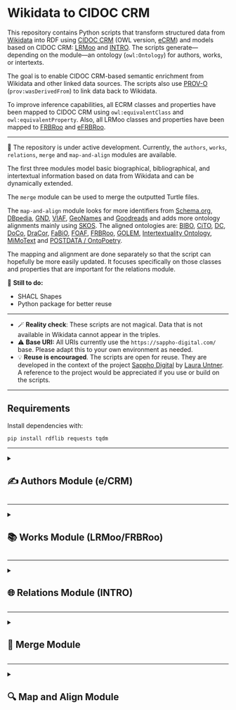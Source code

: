 # Wikidata to CIDOC CRM

This repository contains Python scripts that transform structured data from [Wikidata](https://www.wikidata.org/) into RDF using [CIDOC CRM](https://cidoc-crm.org/) (OWL version, [eCRM](https://erlangen-crm.org/docs/ecrm/current/)) and models based on CIDOC CRM: [LRMoo](https://repository.ifla.org/handle/20.500.14598/3677) and [INTRO](https://github.com/BOberreither/INTRO). The scripts generate—depending on the module—an ontology (`owl:Ontology`) for authors, works, or intertexts.

The goal is to enable CIDOC CRM-based semantic enrichment from Wikidata and other linked data sources. The scripts also use [PROV-O](https://www.w3.org/TR/prov-o/) (`prov:wasDerivedFrom`) to link data back to Wikidata.

To improve inference capabilities, all ECRM classes and properties have been mapped to CIDOC CRM using `owl:equivalentClass` and `owl:equivalentProperty`. Also, all LRMoo classes and properties have been mapped to [FRBRoo](https://www.iflastandards.info/fr/frbr/frbroo) and [eFRBRoo](https://erlangen-crm.org/efrbroo).

---

🚧 The repository is under active development. Currently, the `authors`, `works`, `relations`, `merge` and `map-and-align` modules are available. 

The first three modules model basic biographical, bibliographical, and intertextual information based on data from Wikidata and can be dynamically extended. 

The `merge` module can be used to merge the outputted Turtle files. 

The `map-and-align` module looks for more identifiers from [Schema.org](https://schema.org/), [DBpedia](https://www.dbpedia.org/), [GND](https://www.dnb.de/DE/Professionell/Standardisierung/GND/gnd_node.html), [VIAF](https://viaf.org/), [GeoNames](http://www.geonames.org/) and [Goodreads](https://www.goodreads.com/) and adds more ontology alignments mainly using [SKOS](http://www.w3.org/2004/02/skos/core#). The aligned ontologies are: [BIBO](http://purl.org/ontology/bibo/), [CiTO](http://purl.org/spar/cito/), [DC](http://purl.org/dc/terms/), [DoCo](http://purl.org/spar/doco/), [DraCor](http://dracor.org/ontology#), [FaBiO](http://purl.org/spar/fabio/), [FOAF](http://xmlns.com/foaf/0.1/), [FRBRoo](https://www.iflastandards.info/fr/frbr/frbroo), [GOLEM](https://ontology.golemlab.eu/), [Intertextuality Ontology](https://github.com/intertextor/intertextuality-ontology), [MiMoText](https://data.mimotext.uni-trier.de/wiki/Main_Page) and [POSTDATA / OntoPoetry](https://postdata.linhd.uned.es/results/ontopoetry-v2-0/). 

The mapping and alignment are done separately so that the script can hopefully be more easily updated. It focuses specifically on those classes and properties that are important for the relations module.

📌 **Still to do:**
- SHACL Shapes
- Python package for better reuse

---

- 🪄 **Reality check**: These scripts are not magical. Data that is not available in Wikidata cannot appear in the triples.
- ⚠️ **Base URI:** All URIs currently use the `https://sappho-digital.com/` base. Please adapt this to your own environment as needed.
- 💡 **Reuse is encouraged**. The scripts are open for reuse. They are developed in the context of the project [Sappho Digital](https://sappho-digital.com/) by [Laura Untner](https://orcid.org/0000-0002-9649-0870). A reference to the project would be appreciated if you use or build on the scripts.

---

## Requirements

Install dependencies with:

```
pip install rdflib requests tqdm
```

---

<details>
<summary><h2>✍️ Authors Module (e/CRM)</h2></summary>
  
The [authors.py](https://github.com/laurauntner/wikidata-to-cidoc-crm/blob/main/authors/authors.py) script reads a list of Wikidata QIDs for authors from a CSV file and creates RDF triples using CIDOC CRM (eCRM, mapped to CRM). It models:

- `E21_Person` with:
  - `E82_Actor_Appellation` (names, derived from labels)
  - `E42_Identifier` (Wikidata QIDs, derived from given QIDs)
  - `E67_Birth` and `E69_Death` events, linked to:
    - `E53_Place` (birth places, derived from `wdt:P19`, and death places, derived from `wdt:P20`)
    - `E52_Time-Span` (birth dates, derived from `wdt:P569`, and death dates, derived from `wdt:P570`)
  - `E55_Type` (genders, derived from `wdt:P21`)
  - `E36_Visual_Item` (visual representations) and `E38_Image` (image reference with Wikimedia `seeAlso`, derived from `wdt:P18`)

📎 A [visual documentation](https://github.com/laurauntner/wikidata-to-cidoc-crm/blob/main/authors/authors.png) of the authors data model is included in the `authors` folder.
    
<h3>Example Input</h3>

```csv
qid
Q469571
```

This is [Anna Louisa Karsch](https://www.wikidata.org/wiki/Q469571).

<h3>Example Output</h3>

Namespace declarations and mappings to CRM are applied but not shown in this exemplary output.

```turtle
<https://sappho-digital.com/person/Q469571> a ecrm:E21_Person ;
    rdfs:label "Anna Louisa Karsch"@en ;
    ecrm:P100i_died_in <https://sappho-digital.com/death/Q469571> ;
    ecrm:P131_is_identified_by <https://sappho-digital.com/appellation/Q469571> ;
    ecrm:P138i_has_representation <https://sappho-digital.com/visual_item/Q469571> ;
    ecrm:P1_is_identified_by <https://sappho-digital.com/identifier/Q469571> ;
    ecrm:P2_has_type <https://sappho-digital.com/gender/Q6581072> ;
    ecrm:P98i_was_born <https://sappho-digital.com/birth/Q469571> ;
    owl:sameAs <http://www.wikidata.org/entity/Q469571> .

<https://sappho-digital.com/appellation/Q469571> a ecrm:E82_Actor_Appellation ;
    rdfs:label "Anna Louisa Karsch"@en ;
    ecrm:P131i_identifies <https://sappho-digital.com/person/Q469571> ;
    prov:wasDerivedFrom <http://www.wikidata.org/entity/Q469571> .

<https://sappho-digital.com/identifier/Q469571> a ecrm:E42_Identifier ;
    rdfs:label "Q469571" ;
    ecrm:P1i_identifies <https://sappho-digital.com/person/Q469571> ;
    ecrm:P2_has_type <https://sappho-digital.com/id_type/wikidata> .

<https://sappho-digital.com/id_type/wikidata> a ecrm:E55_Type ;
    rdfs:label "Wikidata ID"@en ;
    ecrm:P2i_is_type_of <https://sappho-digital.com/identifier/Q469571> .

<https://sappho-digital.com/birth/Q469571> a ecrm:E67_Birth ;
    rdfs:label "Birth of Anna Louisa Karsch"@en ;
    ecrm:P4_has_time-span <https://sappho-digital.com/timespan/17221201> ;
    ecrm:P7_took_place_at <https://sappho-digital.com/place/Q659063> ;
    ecrm:P98_brought_into_life <https://sappho-digital.com/person/Q469571> ;
    prov:wasDerivedFrom <http://www.wikidata.org/entity/Q469571> .

<https://sappho-digital.com/death/Q469571> a ecrm:E69_Death ;
    rdfs:label "Death of Anna Louisa Karsch"@en ;
    ecrm:P100_was_death_of <https://sappho-digital.com/person/Q469571> ;
    ecrm:P4_has_time-span <https://sappho-digital.com/timespan/17911012> ;
    ecrm:P7_took_place_at <https://sappho-digital.com/place/Q64> ;
    prov:wasDerivedFrom <http://www.wikidata.org/entity/Q469571> .

<https://sappho-digital.com/place/Q64> a ecrm:E53_Place ;
    rdfs:label "Berlin"@en ;
    ecrm:P7i_witnessed <https://sappho-digital.com/birth/Q469571> ;
    owl:sameAs <http://www.wikidata.org/entity/Q64> .

<https://sappho-digital.com/place/Q659063> a ecrm:E53_Place ;
    rdfs:label "Gmina Skąpe"@en ;
    ecrm:P7i_witnessed <https://sappho-digital.com/death/Q469571> ;
    owl:sameAs <http://www.wikidata.org/entity/Q659063> .

<https://sappho-digital.com/timespan/17221201> a ecrm:E52_Time-Span ;
    rdfs:label "1722-12-01"^^xsd:date ;
    ecrm:P4i_is_time-span_of <https://sappho-digital.com/birth/Q469571> .

<https://sappho-digital.com/timespan/17911012> a ecrm:E52_Time-Span ;
    rdfs:label "1791-10-12"^^xsd:date ;
    ecrm:P4i_is_time-span_of <https://sappho-digital.com/death/Q469571> .

<https://sappho-digital.com/gender/Q6581072> a ecrm:E55_Type ;
    rdfs:label "female"@en ;
    ecrm:P2_has_type <https://sappho-digital.com/gender_type/wikidata> ;
    ecrm:P2i_is_type_of <https://sappho-digital.com/person/Q469571> ;
    owl:sameAs <http://www.wikidata.org/entity/Q6581072> .

<https://sappho-digital.com/gender_type/wikidata> a ecrm:E55_Type ;
    rdfs:label "Wikidata Gender"@en ;
    ecrm:P2i_is_type_of <https://sappho-digital.com/gender/Q6581072> .

<https://sappho-digital.com/image/Q469571> a ecrm:E38_Image ;
    ecrm:P65_shows_visual_item <https://sappho-digital.com/visual_item/Q469571> ;
    rdfs:seeAlso <http://commons.wikimedia.org/wiki/Special:FilePath/Karschin%20bild.JPG> ;
    prov:wasDerivedFrom <http://www.wikidata.org/entity/Q469571> .

<https://sappho-digital.com/visual_item/Q469571> a ecrm:E36_Visual_Item ;
    rdfs:label "Visual representation of Anna Louisa Karsch"@en ;
    ecrm:P138_represents <https://sappho-digital.com/person/Q469571> ;
    ecrm:P65i_is_shown_by <https://sappho-digital.com/image/Q469571> .
```
</details>

---

<details>
<summary><h2>📚 Works Module (LRMoo/FRBRoo)</h2></summary>

The [works.py](https://github.com/laurauntner/wikidata-to-cidoc-crm/blob/main/works/works.py) script reads a list of Wikidata QIDs for works from a CSV file and creates RDF triples using CIDOC CRM (eCRM, mapped to CRM) and LRMoo (mapped to FRBRoo). It models:

- `F1_Work` (abstract works) and `F27_Work_Creation` with:
  - `E21_Person` (authors, derived from `wdt:P50`, see authors module)
- `F2_Expression` (realizations of abstract works) and `F28_Expression_Creation` with:
  - `E52_Time-Span` (creation years, derived from `wdt:P571` or `wdt:P2754`)
  - `E35_Title` and `E62_String` (titles, derived from `wdt:P1476` or labels)
  - `E42_Identifier` (Wikidata QIDs, derived from given QIDs)
  - `E55_Type` (genres, derived from `wdt:P136`)
  - `E73_Information_Object` (digital surrogates, derived from `wdt:P953`)
- `F3_Manifestation` (publications of expressions) and `F30_Manifestation_Creation` with:
  - `E21_Person` (editors, derived from `wdt:P98`) with `E82_Actor_Appellation` (names, derived from labels)
  - `E35_Title` and `E62_String` (titles, only different if the text is part of another text (`wdt:P1433` or `wdt:P361`))
  - `E40_Legal_Body` (publishers, derived from `wdt:P123`)
  - `E52_Time-Span` (publication years, derived from `wdt:P577`)
  - `E53_Place` (publication places, derived from `wdt:P291`)
- `F5_Item` (specific copies of manifestations) and `F32_Item_Production_Event`

Translators are not modeled per default, but the data model can, of course, be extended or adapted accordingly.

📎 A [visual documentation](https://github.com/laurauntner/wikidata-to-cidoc-crm/blob/main/works/works.png) of the works data model is included in the `works` folder.

<h3>Example Input</h3>

```csv
qid
Q1242002
```

(This is the tragedy [Sappho](https://www.wikidata.org/wiki/Q469571) written by Franz Grillparzer.)

<h3>Example Output</h3>

Namespace declarations and mappings to CRM and FRBRoo are applied but not shown in this exemplary output.

```turtle
<https://sappho-digital.com/work_creation/Q1242002> a lrmoo:F27_Work_Creation ;
    rdfs:label "Work creation of Sappho"@en ;
    ecrm:P14_carried_out_by <https://sappho-digital.com/person/Q154438> ;
    lrmoo:R16_created <https://sappho-digital.com/work/Q1242002> ;
    prov:wasDerivedFrom <http://www.wikidata.org/entity/Q1242002> .

<https://sappho-digital.com/work/Q1242002> a lrmoo:F1_Work ;
    rdfs:label "Work of Sappho"@en ;
    ecrm:P14_carried_out_by <https://sappho-digital.com/person/Q154438> ;
    lrmoo:R16i_was_created_by <https://sappho-digital.com/work_creation/Q1242002> ;
    lrmoo:R19i_was_realised_through <https://sappho-digital.com/expression_creation/Q1242002> ;
    lrmoo:R3_is_realised_in <https://sappho-digital.com/expression/Q1242002> .

<https://sappho-digital.com/person/Q154438> a ecrm:E21_Person ;
    rdfs:label "Franz Grillparzer" ;
    ecrm:P14i_performed <https://sappho-digital.com/manifestation_creation/Q1242002>,
        <https://sappho-digital.com/work/Q1242002>,
        <https://sappho-digital.com/work_creation/Q1242002> ;
    owl:sameAs <http://www.wikidata.org/entity/Q154438> .

<https://sappho-digital.com/expression_creation/Q1242002> a lrmoo:F28_Expression_Creation ;
    rdfs:label "Expression creation of Sappho"@en ;
    ecrm:P14_carried_out_by <https://sappho-digital.com/person/Q154438> ;
    ecrm:P4_has_time-span <https://sappho-digital.com/timespan/1817> ;
    lrmoo:R17_created <https://sappho-digital.com/expression/Q1242002> ;
    lrmoo:R19_created_a_realisation_of <https://sappho-digital.com/work/Q1242002> ;
    prov:wasDerivedFrom <http://www.wikidata.org/entity/Q1242002> .

<https://sappho-digital.com/timespan/1817> a ecrm:E52_Time-Span ;
    rdfs:label "1817"^^xsd:gYear ;
    ecrm:P4i_is_time-span_of <https://sappho-digital.com/expression_creation/Q1242002> .

<https://sappho-digital.com/expression/Q1242002> a lrmoo:F2_Expression ;
    rdfs:label "Expression of Sappho"@en ;
    ecrm:P102_has_title <https://sappho-digital.com/title/expression/Q1242002> ;
    ecrm:P138i_has_representation <https://sappho-digital.com/digital/Q1242002> ;
    ecrm:P1_is_identified_by <https://sappho-digital.com/identifier/Q1242002> ;
    ecrm:P2_has_type <https://sappho-digital.com/genre/Q80930> ;
    lrmoo:R17i_was_created_by <https://sappho-digital.com/expression_creation/Q1242002> ;
    lrmoo:R3i_realises <https://sappho-digital.com/work/Q1242002> ;
    lrmoo:R4i_is_embodied_in <https://sappho-digital.com/manifestation/Q1242002> ;
    owl:sameAs <http://www.wikidata.org/entity/Q1242002> ;
    prov:wasDerivedFrom <http://www.wikidata.org/entity/Q1242002> .

<https://sappho-digital.com/title/expression/Q1242002> a ecrm:E35_Title ;
    ecrm:P102i_is_title_of <https://sappho-digital.com/expression/Q1242002> ;
    ecrm:P190_has_symbolic_content <https://sappho-digital.com/title_string/expression/Q1242002> .

<https://sappho-digital.com/title_string/expression/Q1242002> a ecrm:E62_String ;
    rdfs:label "Sappho"@de ;
    ecrm:P190i_is_content_of <https://sappho-digital.com/title/expression/Q1242002> .

<https://sappho-digital.com/identifier/Q1242002> a ecrm:E42_Identifier ;
    rdfs:label "Q1242002" ;
    ecrm:P1i_identifies <https://sappho-digital.com/expression/Q1242002> ;
    ecrm:P2_has_type <https://sappho-digital.com/id_type/wikidata> .

<https://sappho-digital.com/id_type/wikidata> a ecrm:E55_Type ;
    rdfs:label "Wikidata ID"@en ;
    ecrm:P2_is_type_of <https://sappho-digital.com/identifier/Q1242002> ;
    owl:sameAs <http://www.wikidata.org/wiki/Q43649390> .

<https://sappho-digital.com/genre/Q80930> a ecrm:E55_Type ;
    rdfs:label "tragedy"@en ;
    ecrm:P2_has_type <https://sappho-digital.com/genre_type/wikidata> ;
    ecrm:P2_is_type_of <https://sappho-digital.com/expression/Q1242002> ;
    owl:sameAs <http://www.wikidata.org/entity/Q80930> .

<https://sappho-digital.com/genre_type/wikidata> a ecrm:E55_Type ;
    rdfs:label "Wikidata Genre"@en ;
    ecrm:P2_is_type_of <https://sappho-digital.com/genre/Q80930> .

<https://sappho-digital.com/digital/Q1242002> a ecrm:E73_Information_Object ;
    rdfs:label "Digital copy of Sappho"@en ;
    ecrm:P138_represents <https://sappho-digital.com/expression/Q1242002> ;
    rdfs:seeAlso <http://www.zeno.org/nid/20004898184> .

<https://sappho-digital.com/manifestation_creation/Q1242002> a lrmoo:F30_Manifestation_Creation ;
    rdfs:label "Manifestation creation of Sappho"@en ;
    ecrm:P14_carried_out_by <https://sappho-digital.com/person/Q154438>,
        <https://sappho-digital.com/publisher/Q133849481> ;
    ecrm:P4_has_time-span <https://sappho-digital.com/timespan/1819> ;
    ecrm:P7_took_place_at <https://sappho-digital.com/place/Q1741> ;
    lrmoo:R24_created <https://sappho-digital.com/manifestation/Q1242002> ;
    prov:wasDerivedFrom <http://www.wikidata.org/entity/Q1242002> .

<https://sappho-digital.com/publisher/Q133849481> a ecrm:E40_Legal_Body ;
    rdfs:label "Wallishausser’sche Buchhandlung"@en ;
    ecrm:P14i_performed <https://sappho-digital.com/manifestation_creation/Q1242002> ;
    owl:sameAs <http://www.wikidata.org/entity/Q133849481> .

<https://sappho-digital.com/timespan/1819> a ecrm:E52_Time-Span ;
    rdfs:label "1819"^^xsd:gYear ;
    ecrm:P4_is_time-span_of <https://sappho-digital.com/manifestation_creation/Q1242002> .

<https://sappho-digital.com/place/Q1741> a ecrm:E53_Place ;
    rdfs:label "Vienna"@en ;
    ecrm:P7i_witnessed <https://sappho-digital.com/manifestation_creation/Q1242002> ;
    owl:sameAs <http://www.wikidata.org/entity/Q1741> .

<https://sappho-digital.com/manifestation/Q1242002> a lrmoo:F3_Manifestation ;
    rdfs:label "Manifestation of Sappho"@en ;
    ecrm:P102_has_title <https://sappho-digital.com/title/manifestation/Q1242002> ;
    lrmoo:R24i_was_created_through <https://sappho-digital.com/manifestation_creation/Q1242002> ;
    lrmoo:R27i_was_materialized_by <https://sappho-digital.com/item_production/Q1242002> ;
    lrmoo:R4_embodies <https://sappho-digital.com/expression/Q1242002> ;
    lrmoo:R7i_is_exemplified_by <https://sappho-digital.com/item/Q1242002> .

<https://sappho-digital.com/title/manifestation/Q1242002> a ecrm:E35_Title ;
    ecrm:P102i_is_title_of <https://sappho-digital.com/manifestation/Q1242002> ;
    ecrm:P190_has_symbolic_content <https://sappho-digital.com/title_string/manifestation/Q1242002> .

<https://sappho-digital.com/title_string/manifestation/Q1242002> a ecrm:E62_String ;
    rdfs:label "Sappho"@de ;
    ecrm:P190i_is_content_of <https://sappho-digital.com/title/manifestation/Q1242002> .

<https://sappho-digital.com/item_production/Q1242002> a lrmoo:F32_Item_Production_Event ;
    rdfs:label "Item production event of Sappho"@en ;
    lrmoo:R27_materialized <https://sappho-digital.com/manifestation/Q1242002> ;
    lrmoo:R28_produced <https://sappho-digital.com/item/Q1242002> .

<https://sappho-digital.com/item/Q1242002> a lrmoo:F5_Item ;
    rdfs:label "Item of Sappho"@en ;
    lrmoo:R28i_was_produced_by <https://sappho-digital.com/item_production/Q1242002> ;
    lrmoo:R7_exemplifies <https://sappho-digital.com/manifestation/Q1242002> .
```
</details>

---

<details>

<summary><h2>🌐 Relations Module (INTRO)</h2></summary>

The [relations.py](https://github.com/laurauntner/wikidata-to-cidoc-crm/blob/main/relations/relations.py) script reads a list of Wikidata QIDs for works from a CSV file and creates RDF triples using INTRO, CIDOC CRM (eCRM, mapped to CRM) and LRMoo (mapped to FRBRoo). It models:

- Literary works (`F2_Expression`, see works module)
  - linked to the Wikidata item via `owl:sameAs`
- Intertextual relations (`INT31_IntertextualRelation`) between expressions
  - with `INT_Interpretation` instances linked to the Wikidata items of the expressions via `prov:wasDerivedFrom`
  - derived from actualizations, citations and optionally `wdt:P4969`, `wdt:P2512` and `wdt:P921`
- References (`INT18_Reference`) for …
  - persons: `E21_Person` with `E42_Identifier`, derived from `wdt:P180`, `wdt:P921` and `wdt:P9527` for `wdt:Q5`
  - places: `E53_Place` with `E42_Identifier`, derived from the same properties for `wdt:Q2221906`
  - expressions: derived from `wdt:P361` and `wdt:P1299` for given QIDs
  - with actualizations (`INT2_ActualizationOfFeature`) of these references in specific expressions
    - with `INT_Interpretation` linked to the Wikidata items of the expressions via `prov:wasDerivedFrom`
- Citations via `INT21_TextPassage` instances
  - linked to the expressions
  - derived from `wdt:P2860` and `wdt:P6166` for given QIDs
  - linked to the citing Wikidata item via `prov:wasDerivedFrom`
- Characters (`INT_Character`)
  - linked to the Wikidata item via `owl:sameAs` and identified by `E42_Identifier`
  - derived from `wdt:P674` or `wdt:P180`, `wdt:P921` and `wdt:P527` if the item is `wdt:Q95074`, `wdt:Q3658341`, `wdt:Q15632617`, `wdt:Q97498056`, `wdt:Q122192387` or `wdt:Q115537581`
  - optionally linked to a real Person (`E21_Person`)
  - always with actualizations (`INT2_ActualizationOfFeature`) of these characters in specific expressions
    - with `INT_Interpretation` linked to the Wikidata items of the expressions via `prov:wasDerivedFrom`
- Motifs, Plots and Topics
  - all linked to Wikidata items via `owl:sameAs` and identified by `E42_Identifier`
  - `INT_Motif`: derived from `wdt:P180` and `wdt:P9527` for `wdt:Q1229071`, `wdt:Q68614425` or `wdt:Q1697305`, otherwise the item has to be linked via `wdt:P6962`
  - `INT_Plot`: derived from `wdt:P180`, `wdt:P527` and `wdt:P921` for `wdt:Q42109240`
  - `INT_Topic`: derived from `wdt:P921`, `wdt:P180` and `wdt:P527` for `wdt:Q26256810`
  - with `INT2_ActualizationOfFeature` instances for specific expressions
    - with interpretations (`INT_Interpretation`) linked to the Wikidata items of the expressions via `prov:wasDerivedFrom`

The current data model focuses exclusively on textual works, but—based on INTRO—it could be extended to cover intermedial and interpictorial aspects as well. It also only models intertextual relationships among the texts listed in the CSV file, i.e. it assumes you’re seeking intertexts of known works rather than exploring every possible intertext. 
Please also note that all searches are strictly one-way: Work → Phenomenon. 

📎 A [visual documentation](https://github.com/laurauntner/wikidata-to-cidoc-crm/blob/main/relations/relations.png) of the relations data model is included in the `relations` folder.

<h3>Example Input</h3>

```turtle
qids
Q1242002 # Franz Grillparzer’s "Sappho"
Q119292643 # Therese Rak’s "Sappho"
Q19179765 # Amalie von Imhoff’s "Die Schwestern von Lesbos"
Q120199245 # Adolph von Schaden’s "Die moderne Sappho"
```

<h3>Example Output</h3>

Namespace declarations and mappings to CRM and FRBRoo are applied but not shown in this exemplary output.

Please also note that the output is currently sparse because the relevant data in Wikidata is simply too limited. The script also remains fairly slow and should be tested (and possibly optimized) on larger data sets.

Further, it’s highly recommended to manually refine the generated triples afterward: INTRO provides very detailed means for recording literary-scholarly analyses as Linked Data, whereas this module captures only the basics.

```turtle
# Expressions

<https://sappho-digital.com/expression/Q1242002> a lrmoo:F2_Expression ;
    rdfs:label "Expression of Sappho"@en ;
    ecrm:P67i_is_referred_to_by <https://sappho-digital.com/actualization/work_ref/Q1242002_Q119292643> ;
    owl:sameAs <http://www.wikidata.org/entity/Q1242002> ;
    intro:R18_showsActualization <https://sappho-digital.com/actualization/character/Q17892_Q1242002>,
        <https://sappho-digital.com/actualization/motif/Q165_Q1242002>,
        <https://sappho-digital.com/actualization/person_ref/Q17892_Q1242002>,
        <https://sappho-digital.com/actualization/place_ref/Q128087_Q1242002>,
        <https://sappho-digital.com/actualization/plot/Q134285870_Q1242002>,
        <https://sappho-digital.com/actualization/topic/Q10737_Q1242002> ;
    intro:R30_hasTextPassage <https://sappho-digital.com/textpassage/Q1242002_Q119292643> .

<https://sappho-digital.com/expression/Q119292643> a lrmoo:F2_Expression ;
    rdfs:label "Expression of Sappho. Eine Novelle"@en ;
    owl:sameAs <http://www.wikidata.org/entity/Q119292643> ;
    intro:R18_showsActualization <https://sappho-digital.com/actualization/motif/Q165_Q119292643>,
        <https://sappho-digital.com/actualization/person_ref/Q17892_Q119292643>,
        <https://sappho-digital.com/actualization/plot/Q134285870_Q119292643>,
        <https://sappho-digital.com/actualization/topic/Q10737_Q119292643>,
        <https://sappho-digital.com/actualization/work_ref/Q1242002_Q119292643> ;
    intro:R30_hasTextPassage <https://sappho-digital.com/textpassage/Q119292643_Q1242002> .

<https://sappho-digital.com/expression/Q19179765> a lrmoo:F2_Expression ;
    rdfs:label "Expression of Die Schwestern von Lesbos"@en ;
    owl:sameAs <http://www.wikidata.org/entity/Q19179765> ;
    intro:R18_showsActualization <https://sappho-digital.com/actualization/place_ref/Q128087_Q19179765> .

<https://sappho-digital.com/expression/Q120199245> a lrmoo:F2_Expression ;
    rdfs:label "Expression of Die moderne Sappho"@en ;
    owl:sameAs <http://www.wikidata.org/entity/Q120199245> ;
    intro:R18_showsActualization <https://sappho-digital.com/actualization/character/Q17892_Q120199245> .

# Intertextual Relations

<https://sappho-digital.com/relation/Q120199245_Q1242002> a intro:INT31_IntertextualRelation ;
    rdfs:label "Intertextual relation between Die moderne Sappho and Sappho"@en ;
    intro:R21i_isIdentifiedBy <https://sappho-digital.com/actualization/interpretation/Q120199245_Q1242002> ;
    intro:R22i_relationIsBasedOnSimilarity <https://sappho-digital.com/feature/character/Q17892> ;
    intro:R24_hasRelatedEntity <https://sappho-digital.com/actualization/character/Q17892_Q120199245>,
        <https://sappho-digital.com/actualization/character/Q17892_Q1242002> .

<https://sappho-digital.com/feature/interpretation/Q120199245_Q1242002> a intro:INT_Interpretation ;
    rdfs:label "Interpretation of intertextual relation between Die moderne Sappho and Sappho"@en ;
    intro:R17i_featureIsActualizedIn <https://sappho-digital.com/actualization/interpretation/Q120199245_Q1242002> .

<https://sappho-digital.com/actualization/interpretation/Q120199245_Q1242002> a intro:INT2_ActualizationOfFeature ;
    rdfs:label "Interpretation of intertextual relation between Die moderne Sappho and Sappho"@en ;
    prov:wasDerivedFrom <http://www.wikidata.org/entity/Q120199245>,
        <http://www.wikidata.org/entity/Q1242002> ;
    intro:R17_actualizesFeature <https://sappho-digital.com/feature/interpretation/Q120199245_Q1242002> ;
    intro:R21_identifies <https://sappho-digital.com/relation/Q120199245_Q1242002> .

<https://sappho-digital.com/relation/Q1242002_Q19179765> a intro:INT31_IntertextualRelation ;
    rdfs:label "Intertextual relation between Sappho and Die Schwestern von Lesbos"@en ;
    intro:R21i_isIdentifiedBy <https://sappho-digital.com/actualization/interpretation/Q1242002_Q19179765> ;
    intro:R22i_relationIsBasedOnSimilarity <https://sappho-digital.com/feature/place_ref/Q128087> ;
    intro:R24_hasRelatedEntity <https://sappho-digital.com/actualization/place_ref/Q128087_Q1242002>,
        <https://sappho-digital.com/actualization/place_ref/Q128087_Q19179765> .

<https://sappho-digital.com/feature/interpretation/Q1242002_Q19179765> a intro:INT_Interpretation ;
    rdfs:label "Interpretation of intertextual relation between Sappho and Die Schwestern von Lesbos"@en ;
    intro:R17i_featureIsActualizedIn <https://sappho-digital.com/actualization/interpretation/Q1242002_Q19179765> .

<https://sappho-digital.com/actualization/interpretation/Q1242002_Q19179765> a intro:INT2_ActualizationOfFeature ;
    rdfs:label "Interpretation of intertextual relation between Sappho and Die Schwestern von Lesbos"@en ;
    prov:wasDerivedFrom <http://www.wikidata.org/entity/Q1242002>,
        <http://www.wikidata.org/entity/Q19179765> ;
    intro:R17_actualizesFeature <https://sappho-digital.com/feature/interpretation/Q1242002_Q19179765> ;
    intro:R21_identifies <https://sappho-digital.com/relation/Q1242002_Q19179765> .

<https://sappho-digital.com/relation/Q119292643_Q1242002> a intro:INT31_IntertextualRelation ;
    rdfs:label "Intertextual relation between Sappho and Sappho. Eine Novelle"@en ;
    intro:R21i_isIdentifiedBy <https://sappho-digital.com/actualization/interpretation/Q119292643_Q1242002> ;
    intro:R22i_relationIsBasedOnSimilarity <https://sappho-digital.com/feature/motif/Q165>,
        <https://sappho-digital.com/feature/person_ref/Q17892>,
        <https://sappho-digital.com/feature/plot/Q134285870>,
        <https://sappho-digital.com/feature/topic/Q10737>,
        <https://sappho-digital.com/feature/work_ref/Q1242002> ;
    intro:R24_hasRelatedEntity <https://sappho-digital.com/actualization/motif/Q165_Q119292643>,
        <https://sappho-digital.com/actualization/motif/Q165_Q1242002>,
        <https://sappho-digital.com/actualization/person_ref/Q17892_Q119292643>,
        <https://sappho-digital.com/actualization/person_ref/Q17892_Q1242002>,
        <https://sappho-digital.com/actualization/plot/Q134285870_Q119292643>,
        <https://sappho-digital.com/actualization/plot/Q134285870_Q1242002>,
        <https://sappho-digital.com/actualization/topic/Q10737_Q119292643>,
        <https://sappho-digital.com/actualization/topic/Q10737_Q1242002>,
        <https://sappho-digital.com/actualization/work_ref/Q1242002_Q119292643>,
        <https://sappho-digital.com/textpassage/Q119292643_Q1242002>,
        <https://sappho-digital.com/textpassage/Q1242002_Q119292643> .

<https://sappho-digital.com/feature/interpretation/Q119292643_Q1242002> a intro:INT_Interpretation ;
    rdfs:label "Interpretation of intertextual relation between Sappho and Sappho. Eine Novelle"@en ;
    intro:R17i_featureIsActualizedIn <https://sappho-digital.com/actualization/interpretation/Q119292643_Q1242002> .

<https://sappho-digital.com/actualization/interpretation/Q119292643_Q1242002> a intro:INT2_ActualizationOfFeature ;
    rdfs:label "Interpretation of intertextual relation between Sappho and Sappho. Eine Novelle"@en ;
    prov:wasDerivedFrom <http://www.wikidata.org/entity/Q119292643>,
        <http://www.wikidata.org/entity/Q1242002> ;
    intro:R17_actualizesFeature <https://sappho-digital.com/feature/interpretation/Q119292643_Q1242002> ;
    intro:R21_identifies <https://sappho-digital.com/relation/Q119292643_Q1242002> .

# Features & Actualizations

# Person References

<https://sappho-digital.com/feature/person_ref/Q17892> a intro:INT18_Reference ;
    rdfs:label "Reference to Sappho (person)"@en ;
    intro:R17i_featureIsActualizedIn <https://sappho-digital.com/actualization/person_ref/Q17892_Q119292643>,
        <https://sappho-digital.com/actualization/person_ref/Q17892_Q1242002> ;
    intro:R22_providesSimilarityForRelation <https://sappho-digital.com/relation/Q119292643_Q1242002> .

<https://sappho-digital.com/person/Q17892> a ecrm:E21_Person ;
    rdfs:label "Sappho"@en ;
    ecrm:P1_is_identified_by <https://sappho-digital.com/identifier/Q17892> ;
    ecrm:P67i_is_referred_to_by <https://sappho-digital.com/actualization/character/Q17892_Q120199245>,
        <https://sappho-digital.com/actualization/character/Q17892_Q1242002>,
        <https://sappho-digital.com/actualization/person_ref/Q17892_Q119292643>,
        <https://sappho-digital.com/actualization/person_ref/Q17892_Q1242002> ;
    owl:sameAs <http://www.wikidata.org/entity/Q17892> .

<https://sappho-digital.com/identifier/Q17892> a ecrm:E42_Identifier ;
    rdfs:label "Q17892"@en ;
    ecrm:P1i_identifies <https://sappho-digital.com/feature/character/Q17892>,
        <https://sappho-digital.com/person/Q17892> ;
    ecrm:P2_has_type <https://sappho-digital.com/id_type/wikidata> ;
    prov:wasDerivedFrom <http://www.wikidata.org/entity/Q17892> .

<https://sappho-digital.com/actualization/person_ref/Q17892_Q119292643> a intro:INT2_ActualizationOfFeature ;
    rdfs:label "Sappho in Sappho. Eine Novelle"@en ;
    ecrm:P67_refers_to <https://sappho-digital.com/person/Q17892> ;
    intro:R17_actualizesFeature <https://sappho-digital.com/feature/person_ref/Q17892> ;
    intro:R18i_actualizationFoundOn <https://sappho-digital.com/expression/Q119292643> ;
    intro:R21i_isIdentifiedBy <https://sappho-digital.com/actualization/interpretation/Q17892_Q119292643> ;
    intro:R24i_isRelatedEntity <https://sappho-digital.com/relation/Q119292643_Q1242002> .

<https://sappho-digital.com/feature/interpretation/Q17892_Q119292643> a intro:INT_Interpretation ;
    rdfs:label "Interpretation of Sappho in Sappho. Eine Novelle"@en ;
    intro:R17i_featureIsActualizedIn <https://sappho-digital.com/actualization/interpretation/Q17892_Q119292643> .

<https://sappho-digital.com/actualization/interpretation/Q17892_Q119292643> a intro:INT2_ActualizationOfFeature ;
    rdfs:label "Interpretation of Sappho in Sappho. Eine Novelle"@en ;
    prov:wasDerivedFrom <http://www.wikidata.org/entity/Q119292643> ;
    intro:R17_actualizesFeature <https://sappho-digital.com/feature/interpretation/Q17892_Q119292643> ;
    intro:R21_identifies <https://sappho-digital.com/actualization/person_ref/Q17892_Q119292643> .

<https://sappho-digital.com/actualization/person_ref/Q17892_Q1242002> a intro:INT2_ActualizationOfFeature ;
    rdfs:label "Sappho in Sappho"@en ;
    ecrm:P67_refers_to <https://sappho-digital.com/person/Q17892> ;
    intro:R17_actualizesFeature <https://sappho-digital.com/feature/person_ref/Q17892> ;
    intro:R18i_actualizationFoundOn <https://sappho-digital.com/expression/Q1242002> ;
    intro:R21i_isIdentifiedBy <https://sappho-digital.com/actualization/interpretation/Q17892_Q1242002> ;
    intro:R24i_isRelatedEntity <https://sappho-digital.com/relation/Q119292643_Q1242002> .

<https://sappho-digital.com/feature/interpretation/Q17892_Q1242002> a intro:INT_Interpretation ;
    rdfs:label "Interpretation of Sappho in Sappho"@en ;
    intro:R17i_featureIsActualizedIn <https://sappho-digital.com/actualization/interpretation/Q17892_Q1242002> .

<https://sappho-digital.com/actualization/interpretation/Q17892_Q1242002> a intro:INT2_ActualizationOfFeature ;
    rdfs:label "Interpretation of Sappho in Sappho"@en ;
    prov:wasDerivedFrom <http://www.wikidata.org/entity/Q1242002> ;
    intro:R17_actualizesFeature <https://sappho-digital.com/feature/interpretation/Q17892_Q1242002> ;
    intro:R21_identifies <https://sappho-digital.com/actualization/character/Q17892_Q1242002>,
        <https://sappho-digital.com/actualization/person_ref/Q17892_Q1242002> .

# Place References

<https://sappho-digital.com/feature/place_ref/Q128087> a intro:INT18_Reference ;
    rdfs:label "Reference to Lesbos (place)"@en ;
    intro:R17i_featureIsActualizedIn <https://sappho-digital.com/actualization/place_ref/Q128087_Q1242002>,
        <https://sappho-digital.com/actualization/place_ref/Q128087_Q19179765> ;
    intro:R22_providesSimilarityForRelation <https://sappho-digital.com/relation/Q1242002_Q19179765> .

<https://sappho-digital.com/place/Q128087> a ecrm:E53_Place ;
    rdfs:label "Lesbos"@en ;
    ecrm:P1_is_identified_by <https://sappho-digital.com/identifier/Q128087> ;
    ecrm:P67i_is_referred_to_by <https://sappho-digital.com/actualization/place_ref/Q128087_Q1242002>,
        <https://sappho-digital.com/actualization/place_ref/Q128087_Q19179765> ;
    owl:sameAs <http://www.wikidata.org/entity/Q128087> .

<https://sappho-digital.com/identifier/Q128087> a ecrm:E42_Identifier ;
    rdfs:label "Q128087"@en ;
    ecrm:P1i_identifies <https://sappho-digital.com/place/Q128087> ;
    ecrm:P2_has_type <https://sappho-digital.com/id_type/wikidata> ;
    prov:wasDerivedFrom <http://www.wikidata.org/entity/Q128087> .

<https://sappho-digital.com/actualization/place_ref/Q128087_Q1242002> a intro:INT2_ActualizationOfFeature ;
    rdfs:label "Lesbos in Sappho"@en ;
    ecrm:P67_refers_to <https://sappho-digital.com/place/Q128087> ;
    intro:R17_actualizesFeature <https://sappho-digital.com/feature/place_ref/Q128087> ;
    intro:R18i_actualizationFoundOn <https://sappho-digital.com/expression/Q1242002> ;
    intro:R21i_isIdentifiedBy <https://sappho-digital.com/actualization/interpretation/Q128087_Q1242002> ;
    intro:R24i_isRelatedEntity <https://sappho-digital.com/relation/Q1242002_Q19179765> .

<https://sappho-digital.com/feature/interpretation/Q128087_Q1242002> a intro:INT_Interpretation ;
    rdfs:label "Interpretation of Lesbos in Sappho"@en ;
    intro:R17i_featureIsActualizedIn <https://sappho-digital.com/actualization/interpretation/Q128087_Q1242002> .

<https://sappho-digital.com/actualization/interpretation/Q128087_Q1242002> a intro:INT2_ActualizationOfFeature ;
    rdfs:label "Interpretation of Lesbos in Sappho"@en ;
    prov:wasDerivedFrom <http://www.wikidata.org/entity/Q1242002> ;
    intro:R17_actualizesFeature <https://sappho-digital.com/feature/interpretation/Q128087_Q1242002> ;
    intro:R21_identifies <https://sappho-digital.com/actualization/place_ref/Q128087_Q1242002> .

<https://sappho-digital.com/actualization/place_ref/Q128087_Q19179765> a intro:INT2_ActualizationOfFeature ;
    rdfs:label "Lesbos in Die Schwestern von Lesbos"@en ;
    ecrm:P67_refers_to <https://sappho-digital.com/place/Q128087> ;
    intro:R17_actualizesFeature <https://sappho-digital.com/feature/place_ref/Q128087> ;
    intro:R18i_actualizationFoundOn <https://sappho-digital.com/expression/Q19179765> ;
    intro:R21i_isIdentifiedBy <https://sappho-digital.com/actualization/interpretation/Q128087_Q19179765> ;
    intro:R24i_isRelatedEntity <https://sappho-digital.com/relation/Q1242002_Q19179765> .

<https://sappho-digital.com/feature/interpretation/Q128087_Q19179765> a intro:INT_Interpretation ;
    rdfs:label "Interpretation of Lesbos in Die Schwestern von Lesbos"@en ;
    intro:R17i_featureIsActualizedIn <https://sappho-digital.com/actualization/interpretation/Q128087_Q19179765> .

<https://sappho-digital.com/actualization/interpretation/Q128087_Q19179765> a intro:INT2_ActualizationOfFeature ;
    rdfs:label "Interpretation of Lesbos in Die Schwestern von Lesbos"@en ;
    prov:wasDerivedFrom <http://www.wikidata.org/entity/Q19179765> ;
    intro:R17_actualizesFeature <https://sappho-digital.com/feature/interpretation/Q128087_Q19179765> ;
    intro:R21_identifies <https://sappho-digital.com/actualization/place_ref/Q128087_Q19179765> .

# Expression References

<https://sappho-digital.com/feature/work_ref/Q1242002> a intro:INT18_Reference ;
    rdfs:label "Reference to Sappho (expression)"@en ;
    intro:R17i_featureIsActualizedIn <https://sappho-digital.com/actualization/work_ref/Q1242002_Q119292643> ;
    intro:R22_providesSimilarityForRelation <https://sappho-digital.com/relation/Q119292643_Q1242002> .

<https://sappho-digital.com/actualization/work_ref/Q1242002_Q119292643> a intro:INT2_ActualizationOfFeature ;
    rdfs:label "Reference to Sappho in Sappho. Eine Novelle"@en ;
    ecrm:P67_refers_to <https://sappho-digital.com/expression/Q1242002> ;
    intro:R17_actualizesFeature <https://sappho-digital.com/feature/work_ref/Q1242002> ;
    intro:R18i_actualizationFoundOn <https://sappho-digital.com/expression/Q119292643> ;
    intro:R21i_isIdentifiedBy <https://sappho-digital.com/actualization/interpretation/Q1242002_Q119292643> ;
    intro:R24i_isRelatedEntity <https://sappho-digital.com/relation/Q119292643_Q1242002> .

<https://sappho-digital.com/feature/interpretation/Q1242002_Q119292643> a intro:INT_Interpretation ;
    rdfs:label "Interpretation of Sappho in Sappho. Eine Novelle"@en ;
    intro:R17i_featureIsActualizedIn <https://sappho-digital.com/actualization/interpretation/Q1242002_Q119292643> .

<https://sappho-digital.com/actualization/interpretation/Q1242002_Q119292643> a intro:INT2_ActualizationOfFeature ;
    rdfs:label "Interpretation of Sappho in Sappho. Eine Novelle"@en ;
    prov:wasDerivedFrom <http://www.wikidata.org/entity/Q119292643> ;
    intro:R17_actualizesFeature <https://sappho-digital.com/feature/interpretation/Q1242002_Q119292643> ;
    intro:R21_identifies <https://sappho-digital.com/actualization/work_ref/Q1242002_Q119292643> .

# Citations

<https://sappho-digital.com/textpassage/Q119292643_Q1242002> a intro:INT21_TextPassage ;
    rdfs:label "Text passage in Sappho. Eine Novelle"@en ;
    prov:wasDerivedFrom <http://www.wikidata.org/entity/Q1242002> ;
    intro:R24i_isRelatedEntity <https://sappho-digital.com/relation/Q119292643_Q1242002> ;
    intro:R30i_isTextPassageOf <https://sappho-digital.com/expression/Q119292643> .

<https://sappho-digital.com/textpassage/Q1242002_Q119292643> a intro:INT21_TextPassage ;
    rdfs:label "Text passage in Sappho"@en ;
    prov:wasDerivedFrom <http://www.wikidata.org/entity/Q1242002> ;
    intro:R24i_isRelatedEntity <https://sappho-digital.com/relation/Q119292643_Q1242002> ;
    intro:R30i_isTextPassageOf <https://sappho-digital.com/expression/Q1242002> .

# Characters

<https://sappho-digital.com/feature/character/Q17892> a intro:INT_Character ;
    rdfs:label "Sappho"@en ;
    ecrm:P1_is_identified_by <https://sappho-digital.com/identifier/Q17892> ;
    owl:sameAs <http://www.wikidata.org/entity/Q17892> ;
    intro:R17i_featureIsActualizedIn <https://sappho-digital.com/actualization/character/Q17892_Q120199245>,
        <https://sappho-digital.com/actualization/character/Q17892_Q1242002> ;
    intro:R22_providesSimilarityForRelation <https://sappho-digital.com/relation/Q120199245_Q1242002> .

<https://sappho-digital.com/actualization/character/Q17892_Q120199245> a intro:INT2_ActualizationOfFeature ;
    rdfs:label "Sappho in Die moderne Sappho"@en ;
    ecrm:P67_refers_to <https://sappho-digital.com/person/Q17892> ;
    intro:R17_actualizesFeature <https://sappho-digital.com/feature/character/Q17892> ;
    intro:R18i_actualizationFoundOn <https://sappho-digital.com/expression/Q120199245> ;
    intro:R21i_isIdentifiedBy <https://sappho-digital.com/actualization/interpretation/Q17892_Q120199245> ;
    intro:R24i_isRelatedEntity <https://sappho-digital.com/relation/Q120199245_Q1242002> .

<https://sappho-digital.com/feature/interpretation/Q17892_Q120199245> a intro:INT_Interpretation ;
    rdfs:label "Interpretation of Sappho in Die moderne Sappho"@en ;
    intro:R17i_featureIsActualizedIn <https://sappho-digital.com/actualization/interpretation/Q17892_Q120199245> .

<https://sappho-digital.com/actualization/interpretation/Q17892_Q120199245> a intro:INT2_ActualizationOfFeature ;
    rdfs:label "Interpretation of Sappho in Die moderne Sappho"@en ;
    prov:wasDerivedFrom <http://www.wikidata.org/entity/Q120199245> ;
    intro:R17_actualizesFeature <https://sappho-digital.com/feature/interpretation/Q17892_Q120199245> ;
    intro:R21_identifies <https://sappho-digital.com/actualization/character/Q17892_Q120199245> .

<https://sappho-digital.com/actualization/character/Q17892_Q1242002> a intro:INT2_ActualizationOfFeature ;
    rdfs:label "Sappho in Sappho"@en ;
    ecrm:P67_refers_to <https://sappho-digital.com/person/Q17892> ;
    intro:R17_actualizesFeature <https://sappho-digital.com/feature/character/Q17892> ;
    intro:R18i_actualizationFoundOn <https://sappho-digital.com/expression/Q1242002> ;
    intro:R21i_isIdentifiedBy <https://sappho-digital.com/actualization/interpretation/Q17892_Q1242002> ;
    intro:R24i_isRelatedEntity <https://sappho-digital.com/relation/Q120199245_Q1242002> .

# Motifs

<https://sappho-digital.com/feature/motif/Q165> a intro:INT_Motif ;
    rdfs:label "sea (motif)"@en ;
    ecrm:P1_is_identified_by <https://sappho-digital.com/identifier/Q165> ;
    owl:sameAs <http://www.wikidata.org/entity/Q165> ;
    intro:R17i_featureIsActualizedIn <https://sappho-digital.com/actualization/motif/Q165_Q119292643>,
        <https://sappho-digital.com/actualization/motif/Q165_Q1242002> ;
    intro:R22_providesSimilarityForRelation <https://sappho-digital.com/relation/Q119292643_Q1242002> .

<https://sappho-digital.com/identifier/Q165> a ecrm:E42_Identifier ;
    rdfs:label "Q165"@en ;
    ecrm:P1i_identifies <https://sappho-digital.com/feature/motif/Q165> ;
    ecrm:P2_has_type <https://sappho-digital.com/id_type/wikidata> ;
    prov:wasDerivedFrom <http://www.wikidata.org/entity/Q165> .

<https://sappho-digital.com/actualization/motif/Q165_Q119292643> a intro:INT2_ActualizationOfFeature ;
    rdfs:label "sea in Sappho. Eine Novelle"@en ;
    intro:R17_actualizesFeature <https://sappho-digital.com/feature/motif/Q165> ;
    intro:R18i_actualizationFoundOn <https://sappho-digital.com/expression/Q119292643> ;
    intro:R21i_isIdentifiedBy <https://sappho-digital.com/actualization/interpretation/Q165_Q119292643> ;
    intro:R24i_isRelatedEntity <https://sappho-digital.com/relation/Q119292643_Q1242002> .

<https://sappho-digital.com/feature/interpretation/Q165_Q119292643> a intro:INT_Interpretation ;
    rdfs:label "Interpretation of sea in Sappho. Eine Novelle"@en ;
    intro:R17i_featureIsActualizedIn <https://sappho-digital.com/actualization/interpretation/Q165_Q119292643> .

<https://sappho-digital.com/actualization/interpretation/Q165_Q119292643> a intro:INT2_ActualizationOfFeature ;
    rdfs:label "Interpretation of sea in Sappho. Eine Novelle"@en ;
    prov:wasDerivedFrom <http://www.wikidata.org/entity/Q119292643> ;
    intro:R17_actualizesFeature <https://sappho-digital.com/feature/interpretation/Q165_Q119292643> ;
    intro:R21_identifies <https://sappho-digital.com/actualization/motif/Q165_Q119292643> .

<https://sappho-digital.com/actualization/motif/Q165_Q1242002> a intro:INT2_ActualizationOfFeature ;
    rdfs:label "sea in Sappho"@en ;
    intro:R17_actualizesFeature <https://sappho-digital.com/feature/motif/Q165> ;
    intro:R18i_actualizationFoundOn <https://sappho-digital.com/expression/Q1242002> ;
    intro:R21i_isIdentifiedBy <https://sappho-digital.com/actualization/interpretation/Q165_Q1242002> ;
    intro:R24i_isRelatedEntity <https://sappho-digital.com/relation/Q119292643_Q1242002> .

<https://sappho-digital.com/feature/interpretation/Q165_Q1242002> a intro:INT_Interpretation ;
    rdfs:label "Interpretation of sea in Sappho"@en ;
    intro:R17i_featureIsActualizedIn <https://sappho-digital.com/actualization/interpretation/Q165_Q1242002> .

<https://sappho-digital.com/actualization/interpretation/Q165_Q1242002> a intro:INT2_ActualizationOfFeature ;
    rdfs:label "Interpretation of sea in Sappho"@en ;
    prov:wasDerivedFrom <http://www.wikidata.org/entity/Q1242002> ;
    intro:R17_actualizesFeature <https://sappho-digital.com/feature/interpretation/Q165_Q1242002> ;
    intro:R21_identifies <https://sappho-digital.com/actualization/motif/Q165_Q1242002> .

# Plots

<https://sappho-digital.com/feature/plot/Q134285870> a intro:INT_Plot ;
    rdfs:label "Sappho’s Leap (plot)"@en ;
    ecrm:P1_is_identified_by <https://sappho-digital.com/identifier/Q134285870> ;
    owl:sameAs <http://www.wikidata.org/entity/Q134285870> ;
    intro:R17i_featureIsActualizedIn <https://sappho-digital.com/actualization/plot/Q134285870_Q119292643>,
        <https://sappho-digital.com/actualization/plot/Q134285870_Q1242002> ;
    intro:R22_providesSimilarityForRelation <https://sappho-digital.com/relation/Q119292643_Q1242002> .

<https://sappho-digital.com/identifier/Q134285870> a ecrm:E42_Identifier ;
    rdfs:label "Q134285870"@en ;
    ecrm:P1i_identifies <https://sappho-digital.com/feature/plot/Q134285870> ;
    ecrm:P2_has_type <https://sappho-digital.com/id_type/wikidata> ;
    prov:wasDerivedFrom <http://www.wikidata.org/entity/Q134285870> .

<https://sappho-digital.com/actualization/plot/Q134285870_Q119292643> a intro:INT2_ActualizationOfFeature ;
    rdfs:label "Sappho’s Leap in Sappho. Eine Novelle"@en ;
    intro:R17_actualizesFeature <https://sappho-digital.com/feature/plot/Q134285870> ;
    intro:R18i_actualizationFoundOn <https://sappho-digital.com/expression/Q119292643> ;
    intro:R21i_isIdentifiedBy <https://sappho-digital.com/actualization/interpretation/Q134285870_Q119292643> ;
    intro:R24i_isRelatedEntity <https://sappho-digital.com/relation/Q119292643_Q1242002> .

<https://sappho-digital.com/feature/interpretation/Q134285870_Q119292643> a intro:INT_Interpretation ;
    rdfs:label "Interpretation of Sappho’s Leap in Sappho. Eine Novelle"@en ;
    intro:R17i_featureIsActualizedIn <https://sappho-digital.com/actualization/interpretation/Q134285870_Q119292643> .

<https://sappho-digital.com/actualization/interpretation/Q134285870_Q119292643> a intro:INT2_ActualizationOfFeature ;
    rdfs:label "Interpretation of Sappho’s Leap in Sappho. Eine Novelle"@en ;
    prov:wasDerivedFrom <http://www.wikidata.org/entity/Q119292643> ;
    intro:R17_actualizesFeature <https://sappho-digital.com/feature/interpretation/Q134285870_Q119292643> ;
    intro:R21_identifies <https://sappho-digital.com/actualization/plot/Q134285870_Q119292643> .

<https://sappho-digital.com/actualization/plot/Q134285870_Q1242002> a intro:INT2_ActualizationOfFeature ;
    rdfs:label "Sappho’s Leap in Sappho"@en ;
    intro:R17_actualizesFeature <https://sappho-digital.com/feature/plot/Q134285870> ;
    intro:R18i_actualizationFoundOn <https://sappho-digital.com/expression/Q1242002> ;
    intro:R21i_isIdentifiedBy <https://sappho-digital.com/actualization/interpretation/Q134285870_Q1242002> ;
    intro:R24i_isRelatedEntity <https://sappho-digital.com/relation/Q119292643_Q1242002> .

<https://sappho-digital.com/feature/interpretation/Q134285870_Q1242002> a intro:INT_Interpretation ;
    rdfs:label "Interpretation of Sappho’s Leap in Sappho"@en ;
    intro:R17i_featureIsActualizedIn <https://sappho-digital.com/actualization/interpretation/Q134285870_Q1242002> .

<https://sappho-digital.com/actualization/interpretation/Q134285870_Q1242002> a intro:INT2_ActualizationOfFeature ;
    rdfs:label "Interpretation of Sappho’s Leap in Sappho"@en ;
    prov:wasDerivedFrom <http://www.wikidata.org/entity/Q1242002> ;
    intro:R17_actualizesFeature <https://sappho-digital.com/feature/interpretation/Q134285870_Q1242002> ;
    intro:R21_identifies <https://sappho-digital.com/actualization/plot/Q134285870_Q1242002> .

# Topics

<https://sappho-digital.com/feature/topic/Q10737> a intro:INT_Topic ;
    rdfs:label "suicide (topic)"@en ;
    ecrm:P1_is_identified_by <https://sappho-digital.com/identifier/Q10737> ;
    owl:sameAs <http://www.wikidata.org/entity/Q10737> ;
    intro:R17i_featureIsActualizedIn <https://sappho-digital.com/actualization/topic/Q10737_Q119292643>,
        <https://sappho-digital.com/actualization/topic/Q10737_Q1242002> ;
    intro:R22_providesSimilarityForRelation <https://sappho-digital.com/relation/Q119292643_Q1242002> .

<https://sappho-digital.com/identifier/Q10737> a ecrm:E42_Identifier ;
    rdfs:label "Q10737"@en ;
    ecrm:P1i_identifies <https://sappho-digital.com/feature/topic/Q10737> ;
    ecrm:P2_has_type <https://sappho-digital.com/id_type/wikidata> ;
    prov:wasDerivedFrom <http://www.wikidata.org/entity/Q10737> .

<https://sappho-digital.com/actualization/topic/Q10737_Q119292643> a intro:INT2_ActualizationOfFeature ;
    rdfs:label "suicide in Sappho. Eine Novelle"@en ;
    intro:R17_actualizesFeature <https://sappho-digital.com/feature/topic/Q10737> ;
    intro:R18i_actualizationFoundOn <https://sappho-digital.com/expression/Q119292643> ;
    intro:R21i_isIdentifiedBy <https://sappho-digital.com/actualization/interpretation/Q10737_Q119292643> ;
    intro:R24i_isRelatedEntity <https://sappho-digital.com/relation/Q119292643_Q1242002> .

<https://sappho-digital.com/feature/interpretation/Q10737_Q119292643> a intro:INT_Interpretation ;
    rdfs:label "Interpretation of suicide in Sappho. Eine Novelle"@en ;
    intro:R17i_featureIsActualizedIn <https://sappho-digital.com/actualization/interpretation/Q10737_Q119292643> .

<https://sappho-digital.com/actualization/interpretation/Q10737_Q119292643> a intro:INT2_ActualizationOfFeature ;
    rdfs:label "Interpretation of suicide in Sappho. Eine Novelle"@en ;
    prov:wasDerivedFrom <http://www.wikidata.org/entity/Q119292643> ;
    intro:R17_actualizesFeature <https://sappho-digital.com/feature/interpretation/Q10737_Q119292643> ;
    intro:R21_identifies <https://sappho-digital.com/actualization/topic/Q10737_Q119292643> .

<https://sappho-digital.com/actualization/topic/Q10737_Q1242002> a intro:INT2_ActualizationOfFeature ;
    rdfs:label "suicide in Sappho"@en ;
    intro:R17_actualizesFeature <https://sappho-digital.com/feature/topic/Q10737> ;
    intro:R18i_actualizationFoundOn <https://sappho-digital.com/expression/Q1242002> ;
    intro:R21i_isIdentifiedBy <https://sappho-digital.com/actualization/interpretation/Q10737_Q1242002> ;
    intro:R24i_isRelatedEntity <https://sappho-digital.com/relation/Q119292643_Q1242002> .

<https://sappho-digital.com/feature/interpretation/Q10737_Q1242002> a intro:INT_Interpretation ;
    rdfs:label "Interpretation of suicide in Sappho"@en ;
    intro:R17i_featureIsActualizedIn <https://sappho-digital.com/actualization/interpretation/Q10737_Q1242002> .

<https://sappho-digital.com/actualization/interpretation/Q10737_Q1242002> a intro:INT2_ActualizationOfFeature ;
    rdfs:label "Interpretation of suicide in Sappho"@en ;
    prov:wasDerivedFrom <http://www.wikidata.org/entity/Q1242002> ;
    intro:R17_actualizesFeature <https://sappho-digital.com/feature/interpretation/Q10737_Q1242002> ;
    intro:R21_identifies <https://sappho-digital.com/actualization/topic/Q10737_Q1242002> .

# Wikidata ID

<https://sappho-digital.com/id_type/wikidata> a ecrm:E55_Type ;
    rdfs:label "Wikidata ID"@en ;
    ecrm:P2i_is_type_of <https://sappho-digital.com/identifier/Q10737>,
        <https://sappho-digital.com/identifier/Q128087>,
        <https://sappho-digital.com/identifier/Q134285870>,
        <https://sappho-digital.com/identifier/Q165>,
        <https://sappho-digital.com/identifier/Q17892> ;
    owl:sameAs <http://www.wikidata.org/entity/Q43649390> .
```
</details>

---

<details>

<summary><h2>🔩 Merge Module </h2></summary>

Use this module to merge the outputted Turtle files and get one ontology that includes all information for authors, works and relations.

The Python script assumes that the Turtle files to be merged already exist, so you first have to run the other scripts.

</details>

---

<details>

<summary><h2>🔍 Map and Align Module </h2></summary>

⚡ This module is still in development.

Use this module to map and align the outputted Turtle files.

The Python script assumes that the Turtle files to be mapped and aligned already exist, so you first have to run the other scripts.

Identifiers added from:
- [Schema.org](https://schema.org/)
- [DBpedia](https://www.dbpedia.org/)
- [GND](https://www.dnb.de/DE/Professionell/Standardisierung/GND/gnd_node.html)
- [VIAF](https://viaf.org/)
- [GeoNames](http://www.geonames.org/)
- [Goodreads](https://www.goodreads.com/)

Alignments with: 
- [BIBO](http://purl.org/ontology/bibo/)
- [CiTO](http://purl.org/spar/cito/)
- [DC](http://purl.org/dc/terms/)
- [DoCo](http://purl.org/spar/doco/)
- [DraCor](http://dracor.org/ontology#)
- [FaBiO](http://purl.org/spar/fabio/)
- [FOAF](http://xmlns.com/foaf/0.1/)
- [FRBRoo](https://www.iflastandards.info/fr/frbr/frbroo)
- [GOLEM](https://ontology.golemlab.eu/)
- [Intertextuality Ontology](https://github.com/intertextor/intertextuality-ontology)
- [MiMoText](https://data.mimotext.uni-trier.de/wiki/Main_Page)
- [POSTDATA / OntoPoetry](https://postdata.linhd.uned.es/results/ontopoetry-v2-0/)

Despite overlaps in content, various ontologies were not considered because they are hardly used, not publicly accessible, or outdated. These include: SAWS, DanteSources, Hypermedia Dante Network, HyperHamlet. Also, the alignments focus specifically on those classes and properties that are important for the relations module.

</details>

